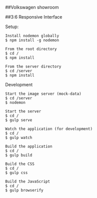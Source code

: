 ##Volkswagen showroom

##3:6 Responsive Interface

Setup:
```
Install nodemon globally
$ npm install -g nodemon
```

```
From the root directory
$ cd /
$ npm install
```

```
From the server directory
$ cd /server
$ npm install
```

Development

```
Start the image server (mock-data)
$ cd /server
$ nodemon
```


```
Start the server
$ cd /
$ gulp serve
```

```
Watch the application (for development)
$ cd /
$ gulp watch
```

```
Build the application
$ cd /
$ gulp build
```

```
Build the CSS
$ cd /
$ gulp css
```

```
Build the JavaScript
$ cd /
$ gulp browserify
```
